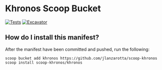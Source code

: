 # Khronos Scoop Bucket

<!-- Uncomment the following line after replacing placeholders -->
[![Tests](https://github.com/jlanzarotta/scoop-khronos/actions/workflows/ci.yml/badge.svg)](https://github.com/jlanzarotta/scoop-khronos/actions/workflows/ci.yml) [![Excavator](https://github.com/jlanzarotta/scoop-khronos/actions/workflows/excavator.yml/badge.svg)](https://github.com/jlanzarotta/scoop-khronos/actions/workflows/excavator.yml)

<!-- [![Tests](https://github.com/<username>/<bucketname>/actions/workflows/ci.yml/badge.svg)](https://github.com/<username>/<bucketname>/actions/workflows/ci.yml) [![Excavator](https://github.com/<username>/<bucketname>/actions/workflows/excavator.yml/badge.svg)](https://github.com/<username>/<bucketname>/actions/workflows/excavator.yml) -->

## How do I install this manifest?

After the manifest have been committed and pushed, run the following:

```pwsh
scoop bucket add khronos https://github.com/jlanzarotta/scoop-khronos
scoop install scoop-khronos/khronos
```
